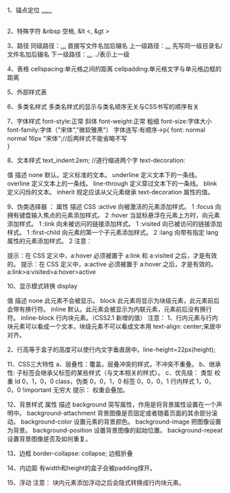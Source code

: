1、锚点定位
   <a href="#id名">……</a>
   <h2 id="id名"></h2>

2、特殊字符
   &nbsp 空格,  &lt <,  &gt >

3、路径
   同级路径：<a href="wo.jpg">...</a>  直接写文件名加后辍名
   上一级路径：<a href="images/wo.jpg">...</a>  先写同一级目录名/文件名加后辍名
   下一级路径：<a href="../wo.jpg">...</a>  ../表示上一级

4、表格
   cellspacing:单元格之间的距离    cellpadding:单元格文字与单元格边框的距离

5、外部样式表
   <link href="css文件位置" rel="stylesheet"/>

6、多类名样式
   多类名样式的显示与类名顺序无关与CSS书写的顺序有关

7、字体样式
   font-style:正常 斜体  font-weight:正常 粗细  font-size:字体大小  font-family:字体（"宋体","微软雅黑"）
   字体连写:有顺序->p{
			font: normal normal 16px "宋体";//后两样式不能省略不写 	
			}
  
8、文本样式
  text_indent:2em;   //道行缩进两个字
text-decoration:
				
值	描述
none	默认。定义标准的文本。
underline	定义文本下的一条线。
overline	定义文本上的一条线。
line-through	定义穿过文本下的一条线。
blink	定义闪烁的文本。
inherit	规定应该从父元素继承 text-decoration 属性的值。

9、伪类选择器
：
属性	描述	CSS
:active
向被激活的元素添加样式。	1
:focus
向拥有键盘输入焦点的元素添加样式。	2
:hover
当鼠标悬浮在元素上方时，向元素添加样式。	1
:link
向未被访问的链接添加样式。	1
:visited
向已被访问的链接添加样式。	1
:first-child
向元素的第一个子元素添加样式。	2
:lang
向带有指定 lang 属性的元素添加样式。	2
注意：

提示：在 CSS 定义中，a:hover 必须被置于 a:link 和 a:visited 之后，才是有效的。
提示：在 CSS 定义中，a:active 必须被置于 a:hover 之后，才是有效的。
a:link>a:visited>a:hover>active

10、显示模式转换
display

值	描述
none	此元素不会被显示。
block	此元素将显示为块级元素，此元素前后会带有换行符。
inline	默认。此元素会被显示为内联元素，元素前后没有换行符。
inline-block	行内块元素。（CSS2.1 新增的值）
注意：
1、行内元素与行内块元素可以看成一个文本，块级元素不可以看成文本用
text-align: center;来居中对齐。

2、行高等于盒子的高度可以使行内文字垂直居中。line-height=22px(height);

11、CSS三大特性
a、层叠性：覆盖，层叠冲突的样式，不冲突不重叠。
b、继承性: 子标签会继承父标签的某些样式（与文本相关的样式）。
c、优先级：
类型	权重
Id	0，1，0，0
class，伪类	0，0，1，0
标签	0，0，0，1
行内样式	1，0，0，0
!important	无穷大
提示：
权重会叠加。
 
12、背景样式
属性	描述
background
简写属性，作用是将背景属性设置在一个声明中。
background-attachment
背景图像是否固定或者随着页面的其余部分滚动。
background-color
设置元素的背景颜色。
background-image
把图像设置为背景。
background-position
设置背景图像的起始位置。
background-repeat
设置背景图像是否及如何重复。

13、边框
border-collapse: collapse;  边框折叠
  

14、内边距
有width和height的盒子会被padding撑开。

15、浮动
注意：
块内元素添加浮动之后会隐式转换成行内块元素。
